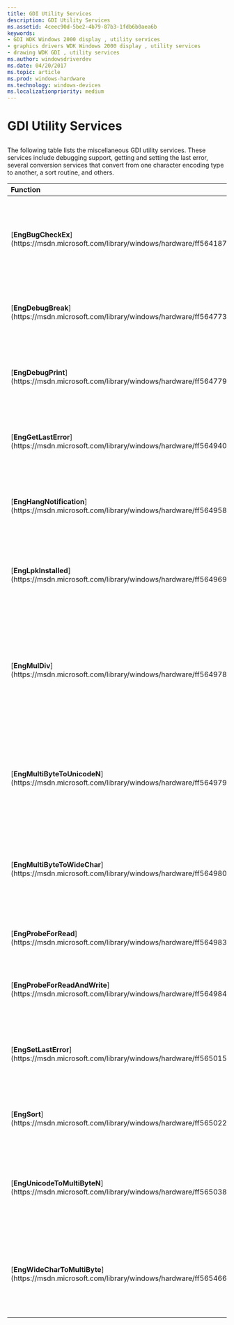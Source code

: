 ```yaml
---
title: GDI Utility Services
description: GDI Utility Services
ms.assetid: 4ceec90d-5be2-4b79-87b3-1fdb6b0aea6b
keywords:
- GDI WDK Windows 2000 display , utility services
- graphics drivers WDK Windows 2000 display , utility services
- drawing WDK GDI , utility services
ms.author: windowsdriverdev
ms.date: 04/20/2017
ms.topic: article
ms.prod: windows-hardware
ms.technology: windows-devices
ms.localizationpriority: medium
---
```


# GDI Utility Services


## <span id="ddk_gdi_utility_services_gg"></span><span id="DDK_GDI_UTILITY_SERVICES_GG"></span>


The following table lists the miscellaneous GDI utility services. These services include debugging support, getting and setting the last error, several conversion services that convert from one character encoding type to another, a sort routine, and others.

<table>
<colgroup>
<col width="50%" />
<col width="50%" />
</colgroup>
<thead>
<tr class="header">
<th align="left">Function</th>
<th align="left">Description</th>
</tr>
</thead>
<tbody>
<tr class="odd">
<td align="left"><p>[<strong>EngBugCheckEx</strong>](https://msdn.microsoft.com/library/windows/hardware/ff564187)</p></td>
<td align="left"><p>Brings down the system in a controlled manner when the caller discovers an unrecoverable inconsistency.</p></td>
</tr>
<tr class="even">
<td align="left"><p>[<strong>EngDebugBreak</strong>](https://msdn.microsoft.com/library/windows/hardware/ff564773)</p></td>
<td align="left"><p>Causes a breakpoint in the current process to occur.</p></td>
</tr>
<tr class="odd">
<td align="left"><p>[<strong>EngDebugPrint</strong>](https://msdn.microsoft.com/library/windows/hardware/ff564779)</p></td>
<td align="left"><p>Prints the specified debug message to the kernel debugger.</p></td>
</tr>
<tr class="even">
<td align="left"><p>[<strong>EngGetLastError</strong>](https://msdn.microsoft.com/library/windows/hardware/ff564940)</p></td>
<td align="left"><p>Returns the last error code logged by GDI for the calling thread.</p></td>
</tr>
<tr class="odd">
<td align="left"><p>[<strong>EngHangNotification</strong>](https://msdn.microsoft.com/library/windows/hardware/ff564958)</p></td>
<td align="left"><p>Notifies the system that a specified device is inoperable or unresponsive.</p></td>
</tr>
<tr class="even">
<td align="left"><p>[<strong>EngLpkInstalled</strong>](https://msdn.microsoft.com/library/windows/hardware/ff564969)</p></td>
<td align="left"><p>Determines whether the language pack is installed on the system.</p></td>
</tr>
<tr class="odd">
<td align="left"><p>[<strong>EngMulDiv</strong>](https://msdn.microsoft.com/library/windows/hardware/ff564978)</p></td>
<td align="left"><p>Multiplies two 32-bit values and then divides the 64-bit result by a third 32-bit value. The return value is rounded up or down to the nearest integer.</p></td>
</tr>
<tr class="even">
<td align="left"><p>[<strong>EngMultiByteToUnicodeN</strong>](https://msdn.microsoft.com/library/windows/hardware/ff564979)</p></td>
<td align="left"><p>Converts the specified ANSI source string into a Unicode string using the current ANSI code page.</p></td>
</tr>
<tr class="odd">
<td align="left"><p>[<strong>EngMultiByteToWideChar</strong>](https://msdn.microsoft.com/library/windows/hardware/ff564980)</p></td>
<td align="left"><p>Converts an ANSI source string into a wide character string using the specified code page.</p></td>
</tr>
<tr class="even">
<td align="left"><p>[<strong>EngProbeForRead</strong>](https://msdn.microsoft.com/library/windows/hardware/ff564983)</p></td>
<td align="left"><p>Probes a structure for read accessibility.</p></td>
</tr>
<tr class="odd">
<td align="left"><p>[<strong>EngProbeForReadAndWrite</strong>](https://msdn.microsoft.com/library/windows/hardware/ff564984)</p></td>
<td align="left"><p>Probes a structure for read and write accessibility.</p></td>
</tr>
<tr class="even">
<td align="left"><p>[<strong>EngSetLastError</strong>](https://msdn.microsoft.com/library/windows/hardware/ff565015)</p></td>
<td align="left"><p>Causes GDI to report an error code, which can be retrieved by an application.</p></td>
</tr>
<tr class="odd">
<td align="left"><p>[<strong>EngSort</strong>](https://msdn.microsoft.com/library/windows/hardware/ff565022)</p></td>
<td align="left"><p>Performs a quick-sort on the specified list.</p></td>
</tr>
<tr class="even">
<td align="left"><p>[<strong>EngUnicodeToMultiByteN</strong>](https://msdn.microsoft.com/library/windows/hardware/ff565038)</p></td>
<td align="left"><p>Converts the specified Unicode string into an ANSI string using the current ANSI code page.</p></td>
</tr>
<tr class="odd">
<td align="left"><p>[<strong>EngWideCharToMultiByte</strong>](https://msdn.microsoft.com/library/windows/hardware/ff565466)</p></td>
<td align="left"><p>Converts a wide character string into an ANSI source string using the specified code page.</p></td>
</tr>
</tbody>
</table>

 

 

 





